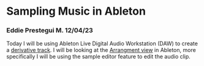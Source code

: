 # Sampling Music in Ableton 
### Eddie Prestegui M. 12/04/23
Today I will be using Ableton Live Digital Audio Workstation (DAW) to create a [derivative track](https://support.easysong.com/hc/en-us/articles/360039412313-What-is-a-Derivative-Work-#:~:text=A%20%22derivative%20work%22%20is%20any,to%20the%20melody%20or%20lyrics.). I will be looking at the [Arrangment view](https://www.ableton.com/en/manual/arrangement-view/) in Ableton, more specifically I will be using the sample editor feature to edit the audio clip. 
